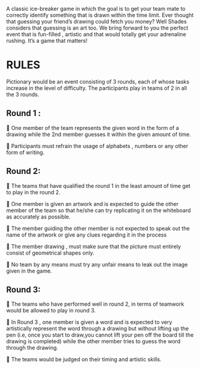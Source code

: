 <!-- TITLE: Pictionary -->
<!-- SUBTITLE:Pick, draw and guess. -->

A classic ice-breaker game in which the goal is to get your team mate to correctly identify something that is drawn within the time limit.
Ever thought that guessing your friend’s drawing could fetch you money? Well Shades considers that guessing is an art too. We bring forward to you the perfect event that is fun-filled , artistic and that would totally get your adrenaline rushing. It’s a game that matters!

# RULES 

Pictionary would be an event consisting of 3 rounds, each of whose tasks increase in the level of difficulty. The participants play in teams of 2 in all the 3 rounds.

## Round 1 :

 One member of the team represents the given word in the form of a drawing while the 2nd member guesses it within the given amount of time.

 Participants must refrain the usage of alphabets , numbers or any other form of writing.

## Round 2:

 The teams that have qualified the round 1 in the least amount of time get to play in the round 2.

 One member is given an artwork and is expected to guide the other member of the team so that he/she can try replicating it on the whiteboard as accurately as possible.

 The member guiding the other member is not expected to speak out the name of the artwork or give any clues regarding it in the process

 The member drawing , must make sure that the picture must entirely consist of geometrical shapes only.

 No team by any means must try any unfair means to leak out the image given in the game.

## Round 3:

 The teams who have performed well in round 2, in terms of teamwork would be allowed to play in round 3.

 In Round 3 , one member is given a word and is expected to very artistically represent the word through a drawing but without lifting up the pen (i.e, once you start to draw,you cannot lift your pen off the board till the drawing is completed) while the other member tries to guess the word through the drawing.

 The teams would be judged on their timing and artistic skills.